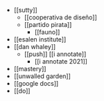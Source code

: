 - [[sutty]]
	- [[cooperativa de diseño]]
	- [[partido pirata]]
		- [[fauno]]
- [[esalen institute]]
- [[dan whaley]]
	- [[push]] [[i annotate]]
		- [[i annotate 2021]]
- [[mastery]]
- [[unwalled garden]]
- [[google docs]]
- [[do]]
